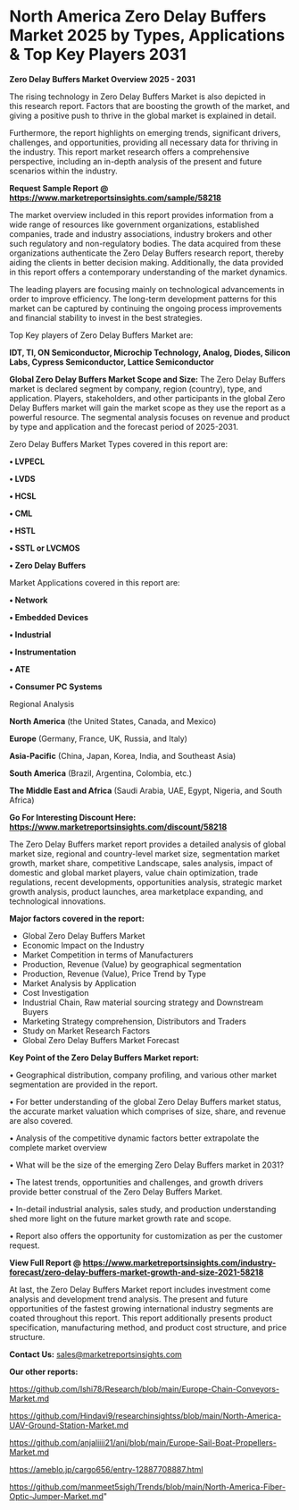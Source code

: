 # North America Zero Delay Buffers Market 2025 by Types, Applications & Top Key Players 2031

<Strong> Zero Delay Buffers Market Overview 2025 - 2031</strong>

The rising technology in Zero Delay Buffers Market is also depicted in this research report. Factors that are boosting the growth of the market, and giving a positive push to thrive in the global market is explained in detail.

Furthermore, the report highlights on emerging trends, significant drivers, challenges, and opportunities, providing all necessary data for thriving in the industry. This report market research offers a comprehensive perspective, including an in-depth analysis of the present and future scenarios within the industry.

<strong>Request Sample Report @ <a href=https://www.marketreportsinsights.com/sample/58218>https://www.marketreportsinsights.com/sample/58218</a></strong>

The market overview included in this report provides information from a wide range of resources like government organizations, established companies, trade and industry associations, industry brokers and other such regulatory and non-regulatory bodies. The data acquired from these organizations authenticate the Zero Delay Buffers research report, thereby aiding the clients in better decision making. Additionally, the data provided in this report offers a contemporary understanding of the market dynamics.

The leading players are focusing mainly on technological advancements in order to improve efficiency. The long-term development patterns for this market can be captured by continuing the ongoing process improvements and financial stability to invest in the best strategies.

Top Key players of Zero Delay Buffers Market are:

<strong>IDT, TI, ON Semiconductor, Microchip Technology, Analog, Diodes, Silicon Labs, Cypress Semiconductor, Lattice Semiconductor</strong>

<strong><b>Global Zero Delay Buffers Market Scope and Size:</b></strong>
The Zero Delay Buffers market is declared segment by company, region (country), type, and application. Players, stakeholders, and other participants in the global Zero Delay Buffers market will gain the market scope as they use the report as a powerful resource. The segmental analysis focuses on revenue and product by type and application and the forecast period of 2025-2031.

Zero Delay Buffers Market Types covered in this report are:

<strong>• LVPECL

• LVDS

• HCSL

• CML

• HSTL

• SSTL or LVCMOS

• Zero Delay Buffers</strong>

Market Applications covered in this report are:

<strong>• Network

• Embedded Devices

• Industrial

• Instrumentation

• ATE

• Consumer PC Systems</strong> 

Regional Analysis

<strong>North America</strong> (the United States, Canada, and Mexico)

<strong>Europe</strong> (Germany, France, UK, Russia, and Italy)

<strong>Asia-Pacific</strong> (China, Japan, Korea, India, and Southeast Asia)

<strong>South America</strong> (Brazil, Argentina, Colombia, etc.)

<strong>The Middle East and Africa</strong> (Saudi Arabia, UAE, Egypt, Nigeria, and South Africa)

<strong>Go For Interesting Discount Here: <a href=https://www.marketreportsinsights.com/discount/58218>https://www.marketreportsinsights.com/discount/58218</a></strong>

The Zero Delay Buffers market report provides a detailed analysis of global market size, regional and country-level market size, segmentation market growth, market share, competitive Landscape, sales analysis, impact of domestic and global market players, value chain optimization, trade regulations, recent developments, opportunities analysis, strategic market growth analysis, product launches, area marketplace expanding, and technological innovations.

<strong><b>Major factors covered in the report:</b></strong>
<ul>
  <li>Global Zero Delay Buffers Market </li>
  <li>Economic Impact on the Industry</li>
  <li>Market Competition in terms of Manufacturers</li>
  <li>Production, Revenue (Value) by geographical segmentation</li>
  <li>Production, Revenue (Value), Price Trend by Type</li>
  <li>Market Analysis by Application</li>
  <li>Cost Investigation</li>
  <li>Industrial Chain, Raw material sourcing strategy and Downstream Buyers</li>
  <li>Marketing Strategy comprehension, Distributors and Traders</li>
  <li>Study on Market Research Factors</li>
  <li>Global Zero Delay Buffers Market Forecast</li>
</ul>

<strong><b>Key Point of the Zero Delay Buffers Market report:</b></strong>

• Geographical distribution, company profiling, and various other market segmentation are provided in the report.

• For better understanding of the global Zero Delay Buffers market status, the accurate market valuation which comprises of size, share, and revenue are also covered.

• Analysis of the competitive dynamic factors better extrapolate the complete market overview

• What will be the size of the emerging Zero Delay Buffers market in 2031?

• The latest trends, opportunities and challenges, and growth drivers provide better construal of the Zero Delay Buffers Market.

• In-detail industrial analysis, sales study, and production understanding shed more light on the future market growth rate and scope.

• Report also offers the opportunity for customization as per the customer request.

<strong><b>View Full Report @ <a href=https://www.marketreportsinsights.com/industry-forecast/zero-delay-buffers-market-growth-and-size-2021-58218>https://www.marketreportsinsights.com/industry-forecast/zero-delay-buffers-market-growth-and-size-2021-58218</a></b></strong>


At last, the Zero Delay Buffers Market report includes investment come analysis and development trend analysis. The present and future opportunities of the fastest growing international industry segments are coated throughout this report. This report additionally presents product specification, manufacturing method, and product cost structure, and price structure.

<strong>Contact Us:</strong>
sales@marketreportsinsights.com

<strong>Our other reports:</strong>

<a href=https://github.com/Ishi78/Research/blob/main/Europe-Chain-Conveyors-Market.md>https://github.com/Ishi78/Research/blob/main/Europe-Chain-Conveyors-Market.md</a>

<a href=https://github.com/Hindavi9/researchinsightss/blob/main/North-America-UAV-Ground-Station-Market.md>https://github.com/Hindavi9/researchinsightss/blob/main/North-America-UAV-Ground-Station-Market.md</a>

<a href=https://github.com/anjaliiii21/ani/blob/main/Europe-Sail-Boat-Propellers-Market.md>https://github.com/anjaliiii21/ani/blob/main/Europe-Sail-Boat-Propellers-Market.md</a>

<a href=https://ameblo.jp/cargo656/entry-12887708887.html>https://ameblo.jp/cargo656/entry-12887708887.html</a>

<a href=https://github.com/manmeet5sigh/Trends/blob/main/North-America-Fiber-Optic-Jumper-Market.md>https://github.com/manmeet5sigh/Trends/blob/main/North-America-Fiber-Optic-Jumper-Market.md</a>"
